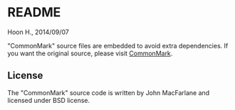 README
======
Hoon H., 2014/09/07



"CommonMark" source files are embedded to avoid extra 
dependencies. If you want the original source, please
visit [CommonMark](http://commonmark.org).





License
-------
The "CommonMark" source code is written by John MacFarlane
and licensed under BSD license.